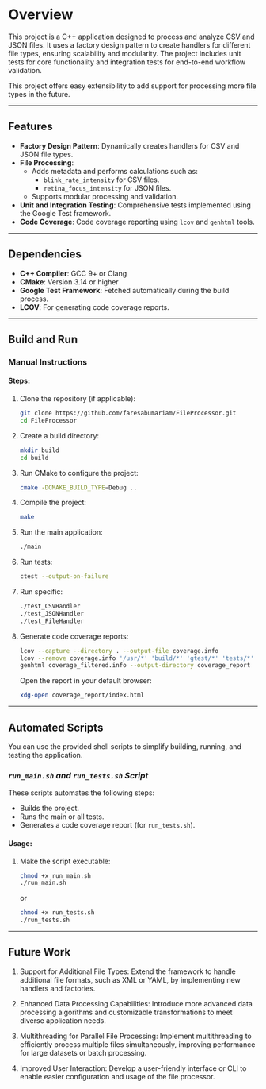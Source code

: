 # Overview

This project is a C++ application designed to process and analyze CSV and JSON files. It uses a factory design pattern to create handlers for different file types, ensuring scalability and modularity. The project includes unit tests for core functionality and integration tests for end-to-end workflow validation.

This project offers easy extensibility to add support for processing more file types in the future.

---

## Features

- **Factory Design Pattern**: Dynamically creates handlers for CSV and JSON file types.
- **File Processing**: 
  - Adds metadata and performs calculations such as:
    - `blink_rate_intensity` for CSV files.
    - `retina_focus_intensity` for JSON files.
  - Supports modular processing and validation.
- **Unit and Integration Testing**: Comprehensive tests implemented using the Google Test framework.
- **Code Coverage**: Code coverage reporting using `lcov` and `genhtml` tools.

---

## Dependencies

- **C++ Compiler**: GCC 9+ or Clang
- **CMake**: Version 3.14 or higher
- **Google Test Framework**: Fetched automatically during the build process.
- **LCOV**: For generating code coverage reports.

---

## Build and Run

### **Manual Instructions**

#### Steps:
1. Clone the repository (if applicable):
    ```bash
    git clone https://github.com/faresabumariam/FileProcessor.git
    cd FileProcessor
    ```

2. Create a build directory:
    ```bash
    mkdir build
    cd build
    ```

3. Run CMake to configure the project:
    ```bash
    cmake -DCMAKE_BUILD_TYPE=Debug ..
    ```

4. Compile the project:
    ```bash
    make
    ```

5. Run the main application:
    ```bash
    ./main
    ```

6. Run tests:
    ```bash
    ctest --output-on-failure
    ```
7. Run specific:
    ```bash
    ./test_CSVHandler
    ./test_JSONHandler
    ./test_FileHandler
    ```

8. Generate code coverage reports:
    ```bash
    lcov --capture --directory . --output-file coverage.info
    lcov --remove coverage.info '/usr/*' 'build/*' 'gtest/*' 'tests/*' 'include/json.hpp' --output-file coverage_filtered.info
    genhtml coverage_filtered.info --output-directory coverage_report
    ```
    Open the report in your default browser:
    ```bash
    xdg-open coverage_report/index.html
    ```

---

## Automated Scripts

You can use the provided shell scripts to simplify building, running, and testing the application.

### *`run_main.sh` and *`run_tests.sh` Script**
These scripts automates the following steps:
- Builds the project.
- Runs the main or all tests.
- Generates a code coverage report (for `run_tests.sh`).

#### Usage:
1. Make the script executable:
   ```bash
   chmod +x run_main.sh
   ./run_main.sh
    ```

    or 

     ```bash
   chmod +x run_tests.sh
   ./run_tests.sh
    ```

---

## Future Work

1. Support for Additional File Types:
Extend the framework to handle additional file formats, such as XML or YAML, by implementing new handlers and factories.

2. Enhanced Data Processing Capabilities:
Introduce more advanced data processing algorithms and customizable transformations to meet diverse application needs.

3. Multithreading for Parallel File Processing:
Implement multithreading to efficiently process multiple files simultaneously, improving performance for large datasets or batch processing.

4. Improved User Interaction:
Develop a user-friendly interface or CLI to enable easier configuration and usage of the file processor.